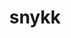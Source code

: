 ---
title: snykk
github: https://github.com/snykk
mode: dark
transition: 1s
score: 72.3
archetype:
- Descriptive
---